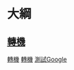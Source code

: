 # 大綱
## [轉機](http://dd.txt)
 [轉機](file://./tt.md)
 [轉機](file:///D:/dev/source/www/hunterflag.github.io/document/career/java51/tt.md)
 [測試Google](https://www.google.com)
